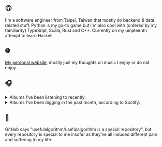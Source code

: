 ## 🙃

I'm a software engineer from Taipei, Taiwan that mostly do backend & data related stuff. Python is my go-to game but I'm also cool with (ordered by my familiarity) TypeSript, Scala, Rust and C++. Currently on my umpteenth attempt to learn Haskell.

## 🌐

[My personal website](https://usefulalgorithm.github.io/), mostly just my thoughts on music I enjoy or do not enjoy.

## 🎧

<details>
<summary>Albums I've been listening to recently:</summary>

- _Comedia_, by Racine
- _Cafe Tom Tom_, by Cities Aviv
- _IOX_, by LA Timpa
- _Mossed Capable Of Being Observant_, by Angel R, Florian T M Zeisig
- _Goldstar_, by Imperial Triumphant
- _Pruning_, by Memotone
- _Halo On The Inside_, by Circuit des Yeux
- _Even The Horizon Knows Its Bounds_, by Lawrence English
- _Niet Zonder Reden_, by Birdguy

</details>

<details>
<summary>Albums I've been digging in the past month, according to Spotify:</summary>

- _Only Good Dreams for Me_, by Zaumne
- _如果每天都可以 happy happy 誰想要sad:＊- 合作的秘密_, by 陳嫺靜
- _Gift Songs_, by Jefre Cantu-Ledesma
- _End of the Middle_, by Richard Dawson
- _Genuine Dexterity_, by Kenny Segal, K-The-I???
- _Halo On The Inside_, by Circuit des Yeux
- _第八作品集『無題』_, by downy
- _This Is the Album of a Band Called Adebisi Shank_, by Adebisi Shank
- _Pruning_, by Memotone
- _(What's The Story) Morning Glory? [Remastered]_, by Oasis
- _Dead Channel Sky_, by clipping.
- _Start A Band_, by Adebisi Shank

</details>

## 💬

GitHub says "usefulalgorithm/usefulalgorithm is a special repository", but every repository is special to me insofar as they've all induced different pain and suffering to my life.